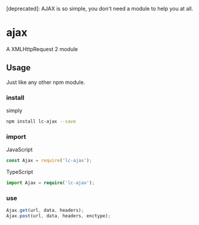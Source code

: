 [deprecated]: AJAX is so simple, you don't need a module to help you at all.
# ajax
A XMLHttpRequest 2 module

## Usage
Just like any other npm module.
### install
simply
```bash
npm install lc-ajax --save
```

### import
JavaScript
```javascript
const Ajax = require('lc-ajax');
```
TypeScript
```typescript
import Ajax = require('lc-ajax');
```

### use
```typescript
Ajax.get(url, data, headers);
Ajax.post(url, data, headers, enctype);
```
